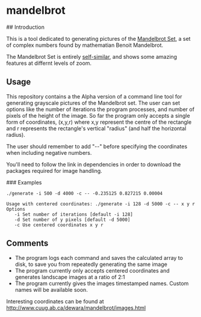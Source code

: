 # mandelbrot

## Introduction

This is a tool dedicated to generating pictures of the [Mandelbrot Set](http://en.wikipedia.org/wiki/Mandelbrot_set), a set of complex numbers found by mathematian Benoit Mandelbrot.

The Mandelbrot Set is entirely [self-similar](http://en.wikipedia.org/wiki/Self-similarity), and shows some amazing features at differnt levels of zoom.

## Usage

This repository contains a the Alpha version of a command line tool for generating grayscale pictures of the Mandelbrot set. The user can set options like the number of iterations the program processes, and number of pixels of the height of the image. So far the program only accepts a single form of coordinates, (x,y,r) where x,y represent the centre of the rectangle and r represents the rectangle's vertical "radius" (and half the horizontal radius). 

The user should remember to add "--" before specifying the coordinates when including negative numbers.

You'll need to follow the link in dependencies in order to download the packages required for image handling.

### Examples

```
./generate -i 500 -d 4000 -c -- -0.235125 0.827215 0.00004
```

```
Usage with centered coordinates: ./generate -i 128 -d 5000 -c -- x y r
Options
   -i Set number of iterations [default -i 128]
   -d Set number of y pixels [default -d 5000]
   -c Use centered coordinates x y r
```

## Comments

* The program logs each command and saves the calculated array to disk, to save you from repeatedly generating the same image
* The program currently only accepts centered coordinates and generates landscape images at a ratio of 2:1
* The program currently gives the images timestamped names. Custom names will be available soon.

Interesting coordinates can be found at http://www.cuug.ab.ca/dewara/mandelbrot/images.html
